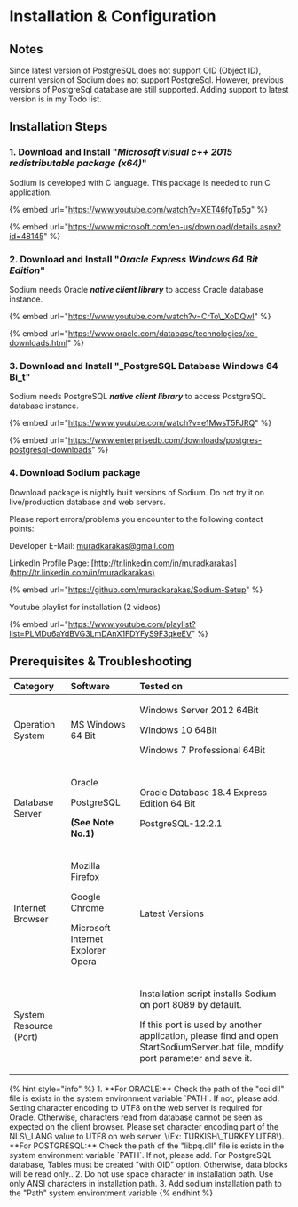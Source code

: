 # Installation & Configuration

## Notes

Since latest version of PostgreSQL does not support OID \(Object ID\), current version of Sodium does not support PostgreSql. However, previous versions of PostgreSql database are still supported. Adding support to latest version is in my Todo list.

## Installation Steps

### 1. Download and Install "_Microsoft visual c++ 2015 redistributable package \(x64\)_"

Sodium is developed with C language. This package is needed to run C application.

{% embed url="https://www.youtube.com/watch?v=XET46fgTp5g" %}

{% embed url="https://www.microsoft.com/en-us/download/details.aspx?id=48145" %}

### 2. Download and Install "_Oracle Express Windows 64 Bit Edition_"

Sodium needs Oracle _**native client library**_ to access Oracle database instance.

{% embed url="https://www.youtube.com/watch?v=CrTo\_XoDQwI" %}

{% embed url="https://www.oracle.com/database/technologies/xe-downloads.html" %}

### 3. Download and Install "_PostgreSQL Database Windows 64 Bi_t"

Sodium needs PostgreSQL _**native client library**_ to access PostgreSQL database instance.

{% embed url="https://www.youtube.com/watch?v=e1MwsT5FJRQ" %}

{% embed url="https://www.enterprisedb.com/downloads/postgres-postgresql-downloads" %}

### 4. Download Sodium package

Download package is nightly built versions of Sodium. Do not try it on live/production database and web servers.

Please report errors/problems you encounter to the following contact points:

Developer E-Mail: [muradkarakas@gmail.com](https://muradkarakas.github.io/Sodium-Manual/download_page.html#) 

LinkedIn Profile Page: [http://tr.linkedin.com/in/muradkarakas](http://tr.linkedin.com/in/muradkarakas)

{% embed url="https://github.com/muradkarakas/Sodium-Setup" %}

Youtube playlist for installation \(2 videos\)

{% embed url="https://www.youtube.com/playlist?list=PLMDu6aYdBVG3LmDAnX1FDYFyS9F3qkeEV" %}

## Prerequisites & Troubleshooting

<table>
  <thead>
    <tr>
      <th style="text-align:left"><b>Category</b>
      </th>
      <th style="text-align:left"> <b>Software</b>
      </th>
      <th style="text-align:left"> <b>Tested on</b>
      </th>
    </tr>
  </thead>
  <tbody>
    <tr>
      <td style="text-align:left">Operation System</td>
      <td style="text-align:left">MS Windows 64 Bit</td>
      <td style="text-align:left">
        <p>Windows Server 2012 64Bit</p>
        <p>Windows 10 64Bit</p>
        <p>Windows 7 Professional 64Bit</p>
      </td>
    </tr>
    <tr>
      <td style="text-align:left">Database Server</td>
      <td style="text-align:left">
        <p>Oracle</p>
        <p>PostgreSQL</p>
        <p><b>(See Note No.1)</b>
        </p>
      </td>
      <td style="text-align:left">
        <p>Oracle Database 18.4 Express Edition 64 Bit</p>
        <p>PostgreSQL-12.2.1</p>
      </td>
    </tr>
    <tr>
      <td style="text-align:left">Internet Browser</td>
      <td style="text-align:left">
        <p>Mozilla Firefox</p>
        <p>Google Chrome</p>
        <p>Microsoft Internet Explorer Opera</p>
      </td>
      <td style="text-align:left">Latest Versions</td>
    </tr>
    <tr>
      <td style="text-align:left">System Resource (Port)</td>
      <td style="text-align:left">&#x200B;</td>
      <td style="text-align:left">
        <p>Installation script installs Sodium on port 8089 by default.</p>
        <p>If this port is used by another application, please find and open StartSodiumServer.bat
          file, modify port parameter and save it.</p>
      </td>
    </tr>
  </tbody>
</table>{% hint style="info" %}
1.  **For ORACLE:**  Check the path of the "oci.dll" file is exists in the system environment variable `PATH`. If not, please add.  Setting character encoding to UTF8 on the web server is required for Oracle. Otherwise, characters read from database cannot be seen as expected on the client browser. Please set character encoding part of the NLS\_LANG value to UTF8 on web server. \(Ex: TURKISH\_TURKEY.UTF8\).  **For POSTGRESQL:**  Check the path of the "libpq.dll" file is exists in the system environment variable `PATH`. If not, please add. For PostgreSQL database, Tables must be created "with OID" option. Otherwise, data blocks will be read only..
2. Do not use space character in installation path. Use only ANSI characters in installation path.
3. Add sodium installation path to the "Path" system environtment variable
{% endhint %}

